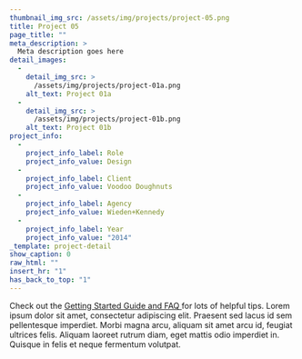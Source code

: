 ```yaml
---
thumbnail_img_src: /assets/img/projects/project-05.png
title: Project 05
page_title: ""
meta_description: >
  Meta description goes here
detail_images:
  - 
    detail_img_src: >
      /assets/img/projects/project-01a.png
    alt_text: Project 01a
  - 
    detail_img_src: >
      /assets/img/projects/project-01b.png
    alt_text: Project 01b
project_info:
  - 
    project_info_label: Role
    project_info_value: Design
  - 
    project_info_label: Client
    project_info_value: Voodoo Doughnuts
  - 
    project_info_label: Agency
    project_info_value: Wieden+Kennedy
  - 
    project_info_label: Year
    project_info_value: "2014"
_template: project-detail
show_caption: 0
raw_html: ""
insert_hr: "1"
has_back_to_top: "1"
---
```

Check out the <a href="http://www.typeandgrids.com/support" target="_blank">Getting Started Guide and FAQ <i class="fa fa-external-link"></i></a> for lots of helpful tips. Lorem ipsum dolor sit amet, consectetur adipiscing elit. Praesent sed lacus id sem pellentesque imperdiet. Morbi magna arcu, aliquam sit amet arcu id, feugiat ultrices felis. Aliquam laoreet rutrum diam, eget mattis odio imperdiet in. Quisque in felis et neque fermentum volutpat.